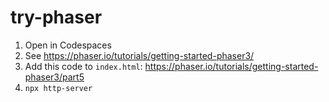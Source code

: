 # try-phaser

1. Open in Codespaces
2. See https://phaser.io/tutorials/getting-started-phaser3/
3. Add this code to `index.html`: https://phaser.io/tutorials/getting-started-phaser3/part5
4. `npx http-server`
